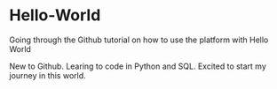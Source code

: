 # Hello-World
Going through the Github tutorial on how to use the platform with Hello World

New to Github. Learing to code in Python and SQL. Excited to start my journey in this world. 
